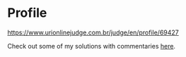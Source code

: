 # Profile

https://www.urionlinejudge.com.br/judge/en/profile/69427

Check out some of my solutions with commentaries [here](https://github.com/GEMP-UFC-Crateus/uri).
